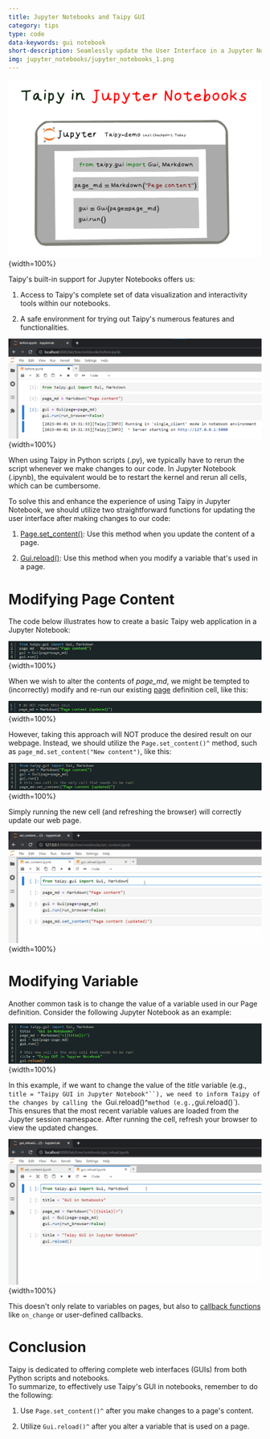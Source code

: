 ```yaml
---
title: Jupyter Notebooks and Taipy GUI
category: tips
type: code
data-keywords: gui notebook
short-description: Seamlessly update the User Interface in a Jupyter Notebook without restarting the kernel.
img: jupyter_notebooks/jupyter_notebooks_1.png
---
```

![Taipy GUI in Jupyter Notebooks](jupyter_notebooks_1.png){width=100%}

Taipy's built-in support for Jupyter Notebooks offers us:

1. Access to Taipy's complete set of data visualization and interactivity tools within our
notebooks.

2. A safe environment for trying out Taipy's numerous features and functionalities.

![Taipy GUI in Jupyter Notebooks](jupyter_notebooks_2.png){width=100%}

When using Taipy in Python scripts (.py), we typically have to rerun the script whenever we make
changes to our code. In Jupyter Notebook (.ipynb), the equivalent would be to restart the kernel
and rerun all cells, which can be cumbersome.

To solve this and enhance the experience of using Taipy in Jupyter Notebook, we should utilize two straightforward functions for updating the user interface after making changes to our code:

1. [Page.set_content()](../../../manuals/reference/taipy.gui.Page.md#taipy.gui.page.Page.set_content):
   Use this method when you update the content of a page.

2. [Gui.reload()](../../../manuals/reference/taipy.gui.Gui.md#taipy.gui.gui.Gui.reload): Use this
   method when you modify a variable that's used in a page.

# Modifying Page Content

The code below illustrates how to create a basic Taipy web application in a Jupyter Notebook:

![Modifying Page Content](jupyter_notebooks_3.png){width=100%}

When we wish to alter the contents of *page_md*, we might be tempted to (incorrectly) modify and
re-run our existing [page](../../../manuals/reference/taipy.gui.Page.md) definition cell, like this:

![Modifying Page Content](jupyter_notebooks_4.png){width=100%}

However, taking this approach will NOT produce the desired result on our webpage. Instead, we
should utilize the `Page.set_content()^` method, such as `page_md.set_content("New content")`, like
this:

![Modifying Page Content](jupyter_notebooks_5.png){width=100%}

Simply running the new cell (and refreshing the browser) will correctly update our web page.

![Modifying Page Content](notebook_set_content_no_browser.gif){width=100%}

# Modifying Variable

Another common task is to change the value of a variable used in our Page definition. Consider the
following Jupyter Notebook as an example:

![Modifying Variable](jupyter_notebooks_6.png){width=100%}

In this example, if we want to change the value of the *title* variable (e.g.,
`title = "Taipy GUI in Jupyter Notebook"``), we need to inform Taipy of the changes by calling
the `Gui.reload()^` method (e.g., `gui.reload()`).<br/>
This ensures that the most recent variable values are loaded from the Jupyter session namespace.
After running the cell, refresh your browser to view the updated changes.

![Modifying Variable](notebook_gui_reload.gif){width=100%}

This doesn't only relate to variables on pages, but also to
[callback functions](../../../manuals/gui/callbacks.md) like `on_change` or user-defined callbacks.

# Conclusion

Taipy is dedicated to offering complete web interfaces (GUIs) from both Python scripts and
notebooks.<br/>
To summarize, to effectively use Taipy's GUI in notebooks, remember to do the following:

1. Use `Page.set_content()^` after you make changes to a page's content.

2. Utilize `Gui.reload()^` after you alter a variable that is used on a page.

